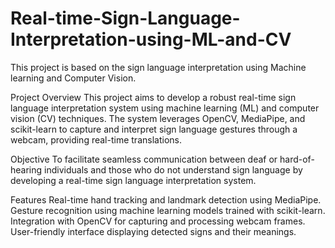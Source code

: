 # Real-time-Sign-Language-Interpretation-using-ML-and-CV
This project is based on the sign language interpretation using Machine learning and Computer Vision. 

Project Overview
This project aims to develop a robust real-time sign language interpretation system using machine learning (ML) and computer vision (CV) techniques. The system leverages OpenCV, MediaPipe, and scikit-learn to capture and interpret sign language gestures through a webcam, providing real-time translations.

Objective
To facilitate seamless communication between deaf or hard-of-hearing individuals and those who do not understand sign language by developing a real-time sign language interpretation system.

Features
Real-time hand tracking and landmark detection using MediaPipe.
Gesture recognition using machine learning models trained with scikit-learn.
Integration with OpenCV for capturing and processing webcam frames.
User-friendly interface displaying detected signs and their meanings.
